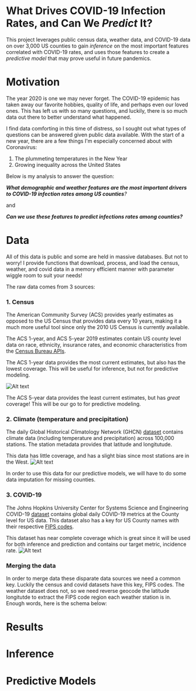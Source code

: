 # What Drives COVID-19 Infection Rates, and Can We *Predict* It?

This project leverages public census data, weather data, and COVID-19 data on over 3,000 US counties to gain *inference* on the most important features correlated with COVID-19 rates, and uses those features to create a *predictive model* that may prove useful in future pandemics.  

# Motivation

The year 2020 is one we may never forget. The COVID-19 epidemic has taken away our favorite hobbies, quality of life, and perhaps even our loved ones. This has left us with so many questions, and luckily, there is so much data out there to better understand what happened.

I find data comforting in this time of distress, so I sought out what types of questions can be answered given public data available. With the start of a new year, there are a few things I'm especially concerned about with Coronavirus:

1. The plummeting temperatures in the New Year
2. Growing inequality across the United States

Below is my analysis to answer the question:

_**What demographic and weather features are the most important drivers to COVID-19 infection rates among US counties**?_

and

_**Can we use these  features to predict infections rates among counties?**_

# Data

All of this data is public and some are held in massive databases. But not to worry! I provide functions that download, process, and load the census, weather, and covid data in a memory efficient manner with parameter wiggle room to suit your needs! 

The raw data comes from 3 sources:

### 1. Census

The American Community Survey (ACS) provides yearly estimates as opposed to the US Census that provides data every 10 years, making it a much more useful tool since only the 2010 US Census is currently available. 

The ACS 1-year, and ACS 5-year 2019 estimates contain US county level data on race, ethnicity, insurance rates, and economic characteristics from the [Census Bureau APIs](https://www.census.gov/data/developers.html).

The ACS 1-year data provides the most current estimates, but also has the lowest coverage. This will be useful for inference, but not for predictive modeling.

![Alt text](https://github.com/seanmperez/COVID-19-Demographic-and-Climate-Analysis/blob/main/Figures/Counties_2019_ACS1_Census.png)

The ACS 5-year data provides the least current estimates, but has *great* coverage! This will be our go to for predictive modeling. 

### 2. Climate (temperature and precipitation)

The daily Global Historical Climatology Network (GHCN) [dataset](https://www.ncdc.noaa.gov/ghcn-daily-description) contains climate data (including temperature and precipitation) across 100,000 stations. The station metadata provides that latitude and longitutude. 

This data has little coverage, and has a slight bias since most stations are in the West. 
![Alt text](https://github.com/seanmperez/COVID-19-Demographic-and-Climate-Analysis/blob/main/Figures/Counties_2019_Weather.png)

In order to use this data for our predictive models, we will have to do some data imputation for missing counties.

### 3. COVID-19 

The Johns Hopkins University Center for Systems Science and Engineering COVID-19 [dataset](https://github.com/CSSEGISandData/COVID-19) contains global daily COVID-19 metrics at the County level for US data. This dataset also has a key for US County names with their respective [FIPS codes](https://github.com/CSSEGISandData/COVID-19).

This dataset has near complete coverage which is great since it will be used for both inference and prediction and contains our target metric, incidence rate.
![Alt text](https://github.com/seanmperez/COVID-19-Demographic-and-Climate-Analysis/blob/main/Figures/Counties_2019_COVID19.png)


### Merging the data

In order to merge data these disparate data sources we need a common key. Luckily the census and covid datasets have this key, FIPS codes. The weather dataset does not, so we need reverse geocode the latitude longitutde to extract the FIPS code region each weather station is in. Enough words, here is the schema below:


# Results

# Inference

# Predictive Models
